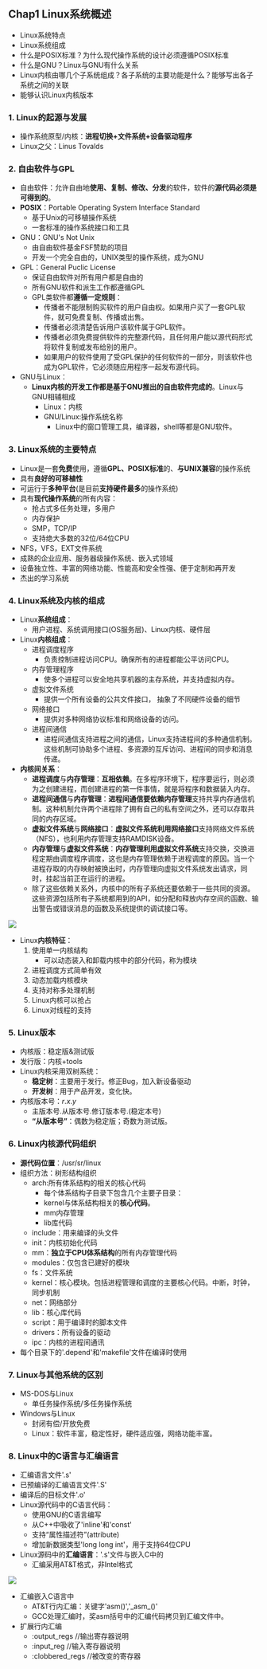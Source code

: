 ## Chap1 Linux系统概述
* Linux系统特点
* Linux系统组成
* 什么是POSIX标准？为什么现代操作系统的设计必须遵循POSIX标准
* 什么是GNU？Linux与GNU有什么关系
* Linux内核由哪几个子系统组成？各子系统的主要功能是什么？能够写出各子系统之间的关联
* 能够认识Linux内核版本

### 1. Linux的起源与发展
* 操作系统原型/内核：**进程切换+文件系统+设备驱动程序**
* Linux之父：Linus Tovalds

### 2. 自由软件与GPL
* 自由软件：允许自由地**使用、复制、修改、分发**的软件，软件的**源代码必须是可得到的**。
* **POSIX**：Portable Operating System Interface Standard
  * 基于Unix的可移植操作系统
  * 一套标准的操作系统接口和工具
* GNU：GNU's Not Unix
  * 由自由软件基金FSF赞助的项目
  * 开发一个完全自由的，UNIX类型的操作系统，成为GNU
* GPL：General Puclic License
  * 保证自由软件对所有用户都是自由的
  * 所有GNU软件和派生工作都遵循GPL
  * GPL类软件都**遵循一定规则**：
    * 传播者不能限制购买软件的用户自由权。如果用户买了一套GPL软件，就可免费复制、传播或出售。
    * 传播者必须清楚告诉用户该软件属于GPL软件。
    * 传播者必须免费提供软件的完整源代码，且任何用户能以源代码形式将软件复制或发布给别的用户。
    * 如果用户的软件使用了受GPL保护的任何软件的一部分，则该软件也成为GPL软件，它必须随应用程序一起发布源代码。
* GNU与Linux：
  * **Linux内核的开发工作都是基于GNU推出的自由软件完成的**。Linux与GNU相辅相成
    * Linux：内核
    * GNU/Linux:操作系统名称
      * Linux中的窗口管理工具，编译器，shell等都是GNU软件。

<div STYLE="page-break-after: always;"></div>

### 3. Linux系统的主要特点
* Linux是一套**免费**使用，遵循**GPL、POSIX标准**的、**与UNIX兼容**的操作系统
* 具有**良好的可移植性**
* 可运行于**多种平台**(是目前**支持硬件最多**的操作系统)
* 具有**现代操作系统**的所有内容：
  * 抢占式多任务处理，多用户
  * 内存保护
  * SMP，TCP/IP
  * 支持绝大多数的32位/64位CPU
* NFS，VFS，EXT文件系统
* 成熟的企业应用、服务器级操作系统、嵌入式领域
* 设备独立性、丰富的网络功能、性能高和安全性强、便于定制和再开发
* 杰出的学习系统


### 4. Linux系统及内核的组成
* Linux**系统组成**：
  * 用户进程、系统调用接口(OS服务层)、Linux内核、硬件层
* Linux**内核组成**：
  * 进程调度程序
    * 负责控制进程访问CPU。确保所有的进程都能公平访问CPU。
  * 内存管理程序
    * 使多个进程可以安全地共享机器的主存系统，并支持虚拟内存。
  * 虚拟文件系统
    * 提供一个所有设备的公共文件接口， 抽象了不同硬件设备的细节
  * 网络接口
    * 提供对多种网络协议标准和网络设备的访问。
  * 进程间通信
    * 进程间通信支持进程之间的通信，Linux支持进程间的多种通信机制。这些机制可协助多个进程、多资源的互斥访问、进程间的同步和消息传递。
* **内核间关系**：
  * **进程调度**与**内存管理**：**互相依赖**。在多程序环境下，程序要运行，则必须为之创建进程，而创建进程的第一件事情，就是将程序和数据装入内存。
  * **进程间通信**与**内存管理**：**进程间通信要依赖内存管理**支持共享内存通信机制。这种机制允许两个进程除了拥有自己的私有空间之外，还可以存取共同的内存区域。
  * **虚拟文件系统**与**网络接口**：**虚拟文件系统利用网络接口**支持网络文件系统（NFS），也利用内存管理支持RAMDISK设备。
  * **内存管理**与**虚拟文件系统**：**内存管理利用虚拟文件系统**支持交换，交换进程定期由调度程序调度，这也是内存管理依赖于进程调度的原因。当一个进程存取的内存映射被换出时，内存管理向虚拟文件系统发出请求，同时，挂起当前正在运行的进程。
  * 除了这些依赖关系外，内核中的所有子系统还要依赖于一些共同的资源。这些资源包括所有子系统都用到的API，如分配和释放内存空间的函数、输出警告或错误消息的函数及系统提供的调试接口等。


![](2022-03-30-21-33-34.png)
* Linux**内核特征**：
  1. 使用单一内核结构
      * 可以动态装入和卸载内核中的部分代码，称为模块
  2. 进程调度方式简单有效
  3. 动态加载内核模块
  4. 支持对称多处理机制
  5. Linux内核可以抢占
  6. Linux对线程的支持


### 5. Linux版本
* 内核版：稳定版&测试版
* 发行版：内核+tools
* Linux内核采用双树系统：
  * **稳定树**：主要用于发行。修正Bug，加入新设备驱动
  * **开发树**：用于产品开发，变化快。
* 内核版本号：$r.x.y$
  * 主版本号.从版本号.修订版本号.(稳定本号)
  * **“从版本号”**：偶数为稳定版；奇数为测试版。

<div STYLE="page-break-after: always;"></div>

### 6. Linux内核源代码组织
* **源代码位置**：/usr/sr/linux
* 组织方法：树形结构组织
  * arch:所有体系结构的相关的核心代码
    * 每个体系结构子目录下包含几个主要子目录：
    * kernel与体系结构相关的**核心代码**。
    * mm内存管理
    * lib库代码
  * include：用来编译的头文件
  * init：内核初始化代码
  * mm：**独立于CPU体系结构**的所有内存管理代码
  * modules：仅包含已建好的模块
  * fs：文件系统
  * kernel：核心模块。包括进程管理和调度的主要核心代码。中断，时钟，同步机制
  * net：网络部分
  * lib：核心库代码
  * script：用于编译时的脚本文件
  * drivers：所有设备的驱动
  * ipc：内核的进程间通讯
* 每个目录下的'.depend'和'makefile'文件在编译时使用

### 7. Linux与其他系统的区别
* MS-DOS与Linux
  * 单任务操作系统/多任务操作系统
* Windows与Linux
  * 封闭有偿/开放免费
  * Linux：软件丰富，稳定性好，硬件适应强，网络功能丰富。

### 8. Linux中的C语言与汇编语言
* 汇编语言文件'.s'
* 已预编译的汇编语言文件'.S'
* 编译后的目标文件'.o'
* Linux源代码中的C语言代码：
  * 使用GNU的C语言编写
  * 从C++中吸收了'inline'和'const'
  * 支持“属性描述符”(attribute)
  * 增加新数据类型'long long int'，用于支持64位CPU
* Linux源码中的**汇编语言**：'.s'文件与嵌入C中的
  * 汇编采用AT&T格式，非Intel格式


![](2022-03-30-22-29-50.png)
* 汇编嵌入C语言中
  * AT&T行内汇编：关键字'asm()','\_asm\_()'
  * GCC处理汇编时，奖asm括号中的汇编代码拷贝到汇编文件中。
* 扩展行内汇编
  * :output_regs    //输出寄存器说明
  * :input_reg      //输入寄存器说明
  * :clobbered_regs //被改变的寄存器


